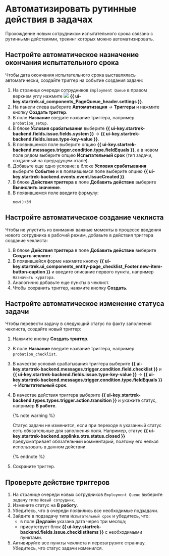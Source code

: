 # Автоматизировать рутинные действия в задачах

Прохождение новым сотрудником испытательного срока связано с рутинными действиями, трекинг которых можно автоматизировать.

## Настройте автоматическое назначение окончания испытательного срока

Чтобы дата окончания испытательного срока выставлялась автоматически, создайте триггер на событие создания задачи:

1. На странице очереди сотрудников `Employment Queue` в правом верхнем углу нажмите ![](../_assets/tracker/svg/queue-settings.svg) **{{ ui-key.startrek.ui_components_PageQueue_header.settings }}**.
1. На панели слева выберите **Автоматизация** → **Триггеры** и нажмите кнопку **Создать триггер**.
1. В поле **Название** введите название триггера, например `probation_setup`.
1. В блоке **Условия срабатывания** выберите **{{ ui-key.startrek-backend.fields.issue.fields.system }}**  → **{{ ui-key.startrek-backend.fields.issue.type-key-value }}**.
1. В появившемся поле выберите опцию **{{ ui-key.startrek-backend.messages.trigger.condition.type.fieldEquals }}**, а в новом поле рядом выберите опцию **Испытательный срок** (тип задачи, созданный на предыдущем этапе).
1. Добавьте еще одно условие: в блоке **Условия срабатывания** выберите **Событие** и в появившемся поле выберите опцию **{{ ui-key.startrek-backend.events.event.IssueCreated }}**.
1. В блоке **Действия триггера** в поле **Добавить действие** выберите **Вычислить значение**.
1. В появившемся поле введите формулу:
	```text
	now()+3M
	```

## Настройте автоматическое создание чеклиста

Чтобы не упустить из внимания важные моменты в процессе введения нового сотрудника в рабочий режим, добавьте в действия триггера создание чеклиста:

1. В блоке **Действия триггера** в поле **Добавить действие** выберите **Создать чеклист**.
1. В появившейся форме нажмите кнопку **{{ ui-key.startrek.ui_components_entity-page_checklist_Footer.new-item-button-caption }}** и введите описание первого пункта, например `Назначить куратора`.
1. Аналогично добавьте еще пункты в чеклист.
1. Чтобы сохранить триггер, нажмите кнопку **Создать**.

## Настройте автоматическое изменение статуса задачи

Чтобы перевести задачу в следующий статус по факту заполнения чеклиста, создайте новый триггер:

1. Нажмите кнопку **Создать триггер**.
1. В поле **Название** введите название триггера, например `probation_checklist`.
1. В качестве условий срабатывания триггера выберите **{{ ui-key.startrek-backend.messages.trigger.condition.field.checklist }}** и **{{ ui-key.startrek-backend.fields.issue.type-key-value }}** → **{{ ui-key.startrek-backend.messages.trigger.condition.type.fieldEquals }}** → **Испытательный срок**.
1. В качестве действия триггера выберите **{{ ui-key.startrek-backend.types.types.trigger.action.transition }}** и укажите статус, например **В работе**.

   {% note warning %}

   Статус задачи не изменится, если при переходе в указанный статус есть обязательные для заполнения поля. 
	Например, статус **{{ ui-key.startrek-backend.applinks.otrs.status.closed }}** предусматривает обязательный комментарий, поэтому его нельзя использовать в данном действии.

   {% endnote %}

1. Сохраните триггер.

## Проверьте действие триггеров

1. На странице очереди новых сотрудников `Employment Queue` выберите задачу типа `Новый сотрудник`.
1. Измените статус на **В работу**.
1. Убедитесь, что в очереди появились все необходимые подзадачи.
1. Зайдите в подзадачу типа `Испытательный срок` и убедитесь, что:
	* в поле **Дедлайн** указана дата через три месяца;
	* присутствует блок **{{ ui-key.startrek-backend.fields.issue.checklistItems }}** с необходимыми пунктами.
1. Активируйте все пункты чеклиста и перезагрузите страницу. Убедитесь, что статус задачи изменился.

